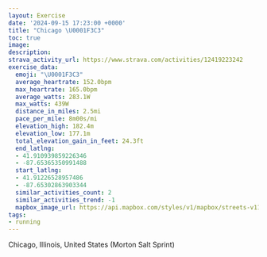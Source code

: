 ```yaml
---
layout: Exercise
date: '2024-09-15 17:23:00 +0000'
title: "Chicago \U0001F3C3"
toc: true
image:
description:
strava_activity_url: https://www.strava.com/activities/12419223242
exercise_data:
  emoji: "\U0001F3C3"
  average_heartrate: 152.0bpm
  max_heartrate: 165.0bpm
  average_watts: 283.1W
  max_watts: 439W
  distance_in_miles: 2.5mi
  pace_per_mile: 8m00s/mi
  elevation_high: 182.4m
  elevation_low: 177.1m
  total_elevation_gain_in_feet: 24.3ft
  end_latlng:
  - 41.910939859226346
  - -87.65365350991488
  start_latlng:
  - 41.91226528957486
  - -87.65302863903344
  similar_activities_count: 2
  similar_activities_trend: -1
  mapbox_image_url: https://api.mapbox.com/styles/v1/mapbox/streets-v11/static/path-5+787af2-1.0(cvx~Ft%7C~uO%3Fr%40%5C%5DlA%7D%40d%40c%40XSJGd%40KH%3FHDh%40%60AJFL%3FbAc%40%5E%5DbAu%40X%5BXW~AmBp%40%5Dn%40a%40%60Aq%40%60%40a%40TIT%3FHA%5CS%5BXQTq%40Zk%40l%40c%40Va%40Z%5D%5ENK%7C%40u%40%5Ea%40VK%5EYb%40ST%5DPO%3FCG%3Fg%40Rd%40%5Dn%40o%40d%40%5Bd%40a%40DI%3FIWg%40Mm%40Eg%40FSjBuAr%40a%40r%40s%40z%40u%40fBsAn%40m%40LGF%40%40LA%7CABjJCrFBvCL%7CF%3FnIB%5ECxBFfF%3FrACv%40IZi%40n%40u%40t%40%5B%60%40q%40d%40q%40Ts%40LW%40g%40HqBReANmAJq%40Bs%40HOFU%5CIFg%40RcFlCwAn%40a%40X%7B%40b%40aA%5C%7B%40l%40c%40RUBSTWDCI%40%5B%40mDEaB%40wAEcF%40iBEcAAaH),pin-s-s+e5b22e(-87.65403,41.9109),pin-s-f+89ae00(-87.65654999999998,41.910869999999996)/auto/800x800?access_token=pk.eyJ1Ijoiam9zaGJlY2ttYW4iLCJhIjoiY205eWR2aDd1MWZ6djJrbXc4a3M0bWZleiJ9.XiG9OWkNcZk2QzjJbxLB4A
tags:
- running
---
```




Chicago, Illinois, United States (Morton Salt Sprint)
